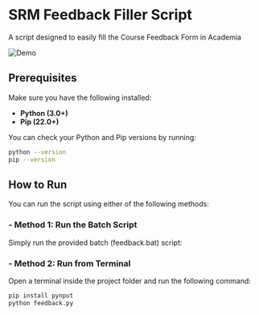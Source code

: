 # SRM Feedback Filler Script

A script designed to easily fill the Course Feedback Form in Academia

![Demo](https://github.com/user-attachments/assets/90e4e3d1-0063-4062-8a8d-dde605550234)

## Prerequisites

Make sure you have the following installed:

- **Python (3.0+)**
- **Pip (22.0+)**

You can check your Python and Pip versions by running:

```sh
python --version
pip --version
```

## How to Run

You can run the script using either of the following methods:

### - Method 1: Run the Batch Script
Simply run the provided batch (feedback.bat) script:

### - Method 2: Run from Terminal
Open a terminal inside the project folder and run the following command:

```sh
pip install pynput
python feedback.py
```
